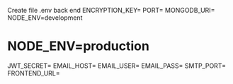 Create file .env back end
ENCRYPTION_KEY=
PORT=
MONGODB_URI=
NODE_ENV=development
# NODE_ENV=production
JWT_SECRET=
EMAIL_HOST=
EMAIL_USER=
EMAIL_PASS=
SMTP_PORT=
FRONTEND_URL=

